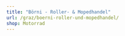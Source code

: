 ```yaml
---
title: "Börni - Roller- & Mopedhandel"
url: /graz/boerni-roller-und-mopedhandel/
shop: Motorrad
---
```

